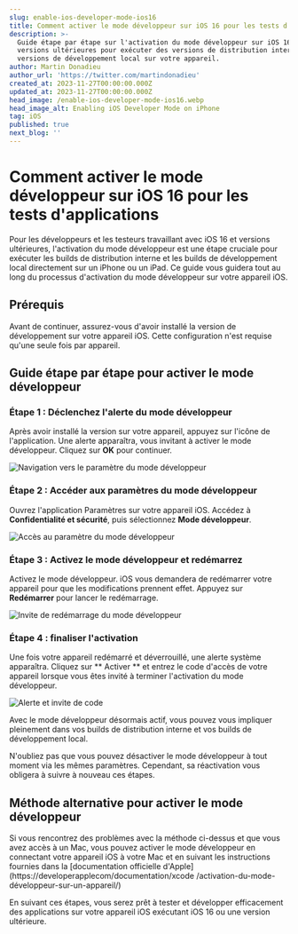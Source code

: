 ```yaml
---
slug: enable-ios-developer-mode-ios16
title: Comment activer le mode développeur sur iOS 16 pour les tests d'applications
description: >-
  Guide étape par étape sur l'activation du mode développeur sur iOS 16 et
  versions ultérieures pour exécuter des versions de distribution interne et des
  versions de développement local sur votre appareil.
author: Martin Donadieu
author_url: 'https://twitter.com/martindonadieu'
created_at: 2023-11-27T00:00:00.000Z
updated_at: 2023-11-27T00:00:00.000Z
head_image: /enable-ios-developer-mode-ios16.webp
head_image_alt: Enabling iOS Developer Mode on iPhone
tag: iOS
published: true
next_blog: ''
---
```


# Comment activer le mode développeur sur iOS 16 pour les tests d'applications

Pour les développeurs et les testeurs travaillant avec iOS 16 et versions ultérieures, l'activation du mode développeur est une étape cruciale pour exécuter les builds de distribution interne et les builds de développement local directement sur un iPhone ou un iPad. Ce guide vous guidera tout au long du processus d'activation du mode développeur sur votre appareil iOS.

## Prérequis

Avant de continuer, assurez-vous d'avoir installé la version de développement sur votre appareil iOS. Cette configuration n'est requise qu'une seule fois par appareil.

## Guide étape par étape pour activer le mode développeur

### Étape 1 : Déclenchez l'alerte du mode développeur

Après avoir installé la version sur votre appareil, appuyez sur l'icône de l'application. Une alerte apparaîtra, vous invitant à activer le mode développeur. Cliquez sur **OK** pour continuer.

<div class="mx-auto" style="largeur : 50%;">
  <img src="/ios-16-developer-mode-0webp" alt="Navigation vers le paramètre du mode développeur">
</div>

### Étape 2 : Accéder aux paramètres du mode développeur

Ouvrez l'application Paramètres sur votre appareil iOS. Accédez à **Confidentialité et sécurité**, puis sélectionnez **Mode développeur**.

![Accès au paramètre du mode développeur](/ios-16-developer-mode-1webp)

### Étape 3 : Activez le mode développeur et redémarrez

Activez le mode développeur. iOS vous demandera de redémarrer votre appareil pour que les modifications prennent effet. Appuyez sur **Redémarrer** pour lancer le redémarrage.

![Invite de redémarrage du mode développeur](/ios-16-developer-mode-2webp)

### Étape 4 : finaliser l'activation

Une fois votre appareil redémarré et déverrouillé, une alerte système apparaîtra. Cliquez sur ** Activer ** et entrez le code d'accès de votre appareil lorsque vous êtes invité à terminer l'activation du mode développeur.

![Alerte et invite de code](/ios-16-developer-mode-3webp)

Avec le mode développeur désormais actif, vous pouvez vous impliquer pleinement dans vos builds de distribution interne et vos builds de développement local.

N'oubliez pas que vous pouvez désactiver le mode développeur à tout moment via les mêmes paramètres. Cependant, sa réactivation vous obligera à suivre à nouveau ces étapes.

## Méthode alternative pour activer le mode développeur

Si vous rencontrez des problèmes avec la méthode ci-dessus et que vous avez accès à un Mac, vous pouvez activer le mode développeur en connectant votre appareil iOS à votre Mac et en suivant les instructions fournies dans la [documentation officielle d'Apple](https://developerapplecom/documentation/xcode /activation-du-mode-développeur-sur-un-appareil/)

En suivant ces étapes, vous serez prêt à tester et développer efficacement des applications sur votre appareil iOS exécutant iOS 16 ou une version ultérieure.